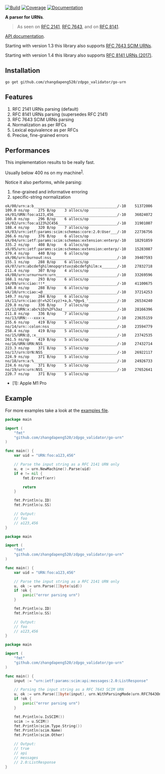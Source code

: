 [![Build](https://img.shields.io/circleci/build/github/leodido/go-urn?style=for-the-badge)](https://app.circleci.com/pipelines/github/leodido/go-urn) [![Coverage](https://img.shields.io/codecov/c/github/leodido/go-urn.svg?style=for-the-badge)](https://codecov.io/gh/leodido/go-urn) [![Documentation](https://img.shields.io/badge/godoc-reference-blue.svg?style=for-the-badge)](https://godoc.org/github.com/zhangdapeng520/zdpgo_validator/go-urn)

**A parser for URNs**.

> As seen on [RFC 2141](https://datatracker.ietf.org/doc/html/rfc2141), [RFC 7643](https://datatracker.ietf.org/doc/html/rfc7643#section-10), and on [RFC 8141](https://datatracker.ietf.org/doc/html/rfc8141).

[API documentation](https://godoc.org/github.com/zhangdapeng520/zdpgo_validator/go-urn).

Starting with version 1.3 this library also supports [RFC 7643 SCIM URNs](https://datatracker.ietf.org/doc/html/rfc7643#section-10).

Starting with version 1.4 this library also supports [RFC 8141 URNs (2017)](https://datatracker.ietf.org/doc/html/rfc8141).

## Installation

```
go get github.com/zhangdapeng520/zdpgo_validator/go-urn
```

## Features

1. RFC 2141 URNs parsing (default)
2. RFC 8141 URNs parsing (supersedes RFC 2141)
3. RFC 7643 SCIM URNs parsing
4. Normalization as per RFCs
5. Lexical equivalence as per RFCs
6. Precise, fine-grained errors

## Performances

This implementation results to be really fast.

Usually below 400 ns on my machine<sup>[1](#mymachine)</sup>.

Notice it also performs, while parsing:

1. fine-grained and informative erroring
2. specific-string normalization

```
ok/00/urn:a:b______________________________________/-10    51372006    109.0 ns/op    275 B/op    3 allocs/op
ok/01/URN:foo:a123,456_____________________________/-10    36024072    160.8 ns/op    296 B/op    6 allocs/op
ok/02/urn:foo:a123%2C456___________________________/-10    31901007    188.4 ns/op    320 B/op    7 allocs/op
ok/03/urn:ietf:params:scim:schemas:core:2.0:User___/-10    22736756    266.6 ns/op    376 B/op    6 allocs/op
ok/04/urn:ietf:params:scim:schemas:extension:enterp/-10    18291859    335.2 ns/op    408 B/op    6 allocs/op
ok/05/urn:ietf:params:scim:schemas:extension:enterp/-10    15283087    379.4 ns/op    440 B/op    6 allocs/op
ok/06/urn:burnout:nss______________________________/-10    39407593    155.1 ns/op    288 B/op    6 allocs/op
ok/07/urn:abcdefghilmnopqrstuvzabcdefghilm:x_______/-10    27832718    211.4 ns/op    307 B/op    4 allocs/op
ok/08/urn:urnurnurn:urn____________________________/-10    33269596    168.1 ns/op    293 B/op    6 allocs/op
ok/09/urn:ciao:!!*_________________________________/-10    41100675    148.8 ns/op    288 B/op    6 allocs/op
ok/10/urn:ciao:=@__________________________________/-10    37214253    149.7 ns/op    284 B/op    6 allocs/op
ok/11/urn:ciao:@!=%2C(xyz)+a,b.*@g=$_'_____________/-10    26534240    229.8 ns/op    336 B/op    7 allocs/op
ok/12/URN:x:abc%1Dz%2F%3az_________________________/-10    28166396    211.8 ns/op    336 B/op    7 allocs/op
no/13/URN:---xxx:x_________________________________/-10    23635159    255.6 ns/op    419 B/op    5 allocs/op
no/14/urn::colon:nss_______________________________/-10    23594779    258.4 ns/op    419 B/op    5 allocs/op
no/15/URN:@,:x_____________________________________/-10    23742535    261.5 ns/op    419 B/op    5 allocs/op
no/16/URN:URN:NSS__________________________________/-10    27432714    223.3 ns/op    371 B/op    5 allocs/op
no/17/urn:UrN:NSS__________________________________/-10    26922117    224.9 ns/op    371 B/op    5 allocs/op
no/18/urn:a:%______________________________________/-10    24926733    224.6 ns/op    371 B/op    5 allocs/op
no/19/urn:urn:NSS__________________________________/-10    27652641    220.7 ns/op    371 B/op    5 allocs/op
```

* <a name="mymachine">[1]</a>: Apple M1 Pro


## Example

For more examples take a look at the [examples file](examples_test.go).


```go
package main

import (
	"fmt"
	"github.com/zhangdapeng520/zdpgo_validator/go-urn"
)

func main() {
	var uid = "URN:foo:a123,456"

    // Parse the input string as a RFC 2141 URN only
	u, e := urn.NewMachine().Parse(uid)
	if e != nil {
		fmt.Errorf(err)

		return
	}

	fmt.Println(u.ID)
	fmt.Println(u.SS)

	// Output:
	// foo
	// a123,456
}
```

```go
package main

import (
	"fmt"
	"github.com/zhangdapeng520/zdpgo_validator/go-urn"
)

func main() {
	var uid = "URN:foo:a123,456"

    // Parse the input string as a RFC 2141 URN only
	u, ok := urn.Parse([]byte(uid))
	if !ok {
		panic("error parsing urn")
	}

	fmt.Println(u.ID)
	fmt.Println(u.SS)

	// Output:
	// foo
	// a123,456
}
```

```go
package main

import (
	"fmt"
	"github.com/zhangdapeng520/zdpgo_validator/go-urn"
)

func main() {
	input := "urn:ietf:params:scim:api:messages:2.0:ListResponse"

	// Parsing the input string as a RFC 7643 SCIM URN
	u, ok := urn.Parse([]byte(input), urn.WithParsingMode(urn.RFC7643Only))
	if !ok {
		panic("error parsing urn")
	}

	fmt.Println(u.IsSCIM())
	scim := u.SCIM()
	fmt.Println(scim.Type.String())
	fmt.Println(scim.Name)
	fmt.Println(scim.Other)

	// Output:
	// true
	// api
	// messages
	// 2.0:ListResponse
}
```